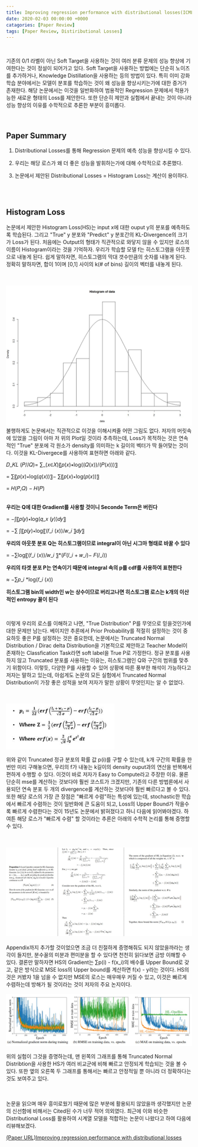 ```yaml
---
title: Improving regression performance with distributional losses(ICML 2018)
date: 2020-02-03 00:00:00 +0000
catagories: [Paper Review]
tags: [Paper Review, Distiributional Losses]
---
```


<br/>

기존의 0/1 라벨이 아닌 Soft Target을 사용하는 것이 여러 분류 문제의 성능 향상에 기여한다는 것이 정설이 되어가고 있다. Soft Target을 사용하는 방법에는 단순히 노이즈를 추가하거나, Knowledge Distillation을 사용하는 등의 방법이 있다. 특히 이미 강화학습 분야에서는 모델이 분포를 학습하는 것이 왜 성능을 향상시키는가에 대한 증거가 존재한다. 해당 논문에서는 이것을 일반화하여 범용적인 Regression 문제에서 적용가능한 새로운 형태의 Loss를 제안한다. 또한 단순히 제안과 실험에서 끝내는 것이 아니라 성능 향상의 이유를 수학적으로 추론한 부분이 흥미롭다.  

<br/>

## <b>Paper Summary</b>  
1. Distributional Losses를 통해 Regression 문제의 예측 성능을 향상시킬 수 있다.  
  
2. 우리는 해당 로스가 왜 더 좋은 성능을 발휘하는가에 대해 수학적으로 추론했다.  
  
3. 논문에서 제안된 Distributional Losses = Histogram Loss는 계산이 용이하다.  

<br/>

<br/>

## <b>Histogram Loss</b>  
논문에서 제안한 Histogram Loss(HS)는 input x에 대한 ouput y의 분포를 예측하도록 학습된다. 그리고 "True" y 분포와 "Predict" y 분포간의 KL-Divergence의 크기가 Loss가 된다. 처음에는 Output의 형태가 직관적으로 와닿지 않을 수 있지만 로스의 이름이 Histogram이라는 것을 기억하자. 우리가 학습할 모델 f는 히스토그램을 아웃풋으로 내놓게 된다. 쉽게 말하자면, 히스토그램의 막대 갯수만큼의 숫자를 내놓게 된다. 정확히 말하자면, 합이 1이며 [0,1] 사이의 k(# of bins) 길이의 벡터를 내놓게 된다.  
<br/>

<br/> 
<img src="/assets/img/pr/hs/hsone.jpg">
<br/>  
불행하게도 논문에서는 직관적으로 이것을 이해시켜줄 어떤 그림도 없다. 저자의 머릿속에 있었을 그림이 아마 저 위의 Plot일 것이라 추측하는데, Loss가 목적하는 것은 연속적인 "True" 분포에 각 원소가 density를 의미하는 k 길이의 벡터가 딱 들어맞는 것이다. 이것을 KL-Divergece를 사용하여 표현하면 아래와 같다.  

<br/> 

𝐷_𝐾𝐿 (𝑃//𝑄)= ∑_(𝑥∈𝑋)〖𝑝(𝑥)∗log⁡((𝑄(𝑥))/(𝑃(𝑥)))〗  

= ∑〖𝑝(𝑥)∗log⁡(𝑞(𝑥))〗− ∑〖𝑝(𝑥)∗log⁡(𝑝(𝑥))〗  

= 𝐻(𝑃,𝑄) − 𝐻(𝑃)  

<br/> 
<b style="text-align: center;">우리는 Q에 대한 Gradient를 사용할 것이니 Seconde Term은 버린다</b>  

= −∫〖𝑝(𝑦)∗log⁡(𝑞_𝑥 (𝑦))𝑑𝑦〗    

= −∑ ∫〖𝑝(𝑦)∗log⁡〖(𝑓_𝑖 (𝑥))/𝑤_𝑖 〗𝑑𝑦〗  

<b style="text-align: center;">우리의 아웃풋 분포 Q는 히스토그램이므로 integral이 아닌 시그마 형태로 바꿀 수 있다</b>  

= −∑log⁡〖(𝑓_𝑖 (𝑥))/𝑤_𝑖 〗*(𝐹(𝑙_𝑖 + 𝑤_𝑖)− 𝐹(𝑙_𝑖))    

<b style="text-align: center;">우리의 타겟 분포 P는 연속이기 때문에 integral 속의 p를 cdf를 사용하여 표현한다</b>  

≈ −∑𝑝_𝑖 *log(𝑓_𝑖 (𝑥))  

<b style="text-align: center;">히스토그램 bin의 width인 w는 상수이므로 버리고나면 히스토그램 로스는 k개의 이산적인 entropy 꼴이 된다</b>  

<br/>  

이렇게 우리의 로스를 이해하고 나면, "True Distribution" P를 무엇으로 믿을것인가에 대한 문제만 남는다. 베이지안 추론에서 Prior Probability를 적절히 설정하는 것이 중요하듯 좋은 P를 설정하는 것은 중요한데, 논문에서는 Truncated Normal Distribution / Dirac delta Distribution을 기본적으로 제안하고 Teacher Model이 존재하는 Classfication Task라면 soft label을 True P로 가정한다. 정규 분포를 사용하지 않고 Truncated 분포를 사용하는 이유는, 히스토그램인 Q와 구간의 범위를 맞추기 위함이다. 이렇듯, 다양한 P를 사용할 수 있어 상황에 따른 풍부한 해석이 가능하다고 저자는 말하고 있는데, 아쉽게도 논문의 모든 실험에서 Truncated Normal Distribution이 가장 좋은 성적을 보여 저자가 말한 상황이 무엇인지는 알 수 없었다.  

<br/>

<br/>
<img src="/assets/img/pr/hs/hstwo.jpg">  
<br>  

위와 같이 Truncated 정규 분포의 확률 값 p(i)를 구할 수 있는데, k개 구간의 확률을 한 번만 미리 구해놓으면, 우리의 f가 내놓는 k길이의 density ouput과의 연산을 반복해서 편하게 수행할 수 있다. 이것이 바로 저자가 Easy to Compute라고 주장한 이유. 물론 단순히 mse를 계산하는 것보다야 훨씬 코스트가 크겠지만, 기존의 다른 방법론에서 사용되던 연속 분포 두 개의 divergence를 계산하는 것보다야 훨씬 빠르다고 볼 수 있다. 또한 해당 로스의 가장 큰 장점은 "빠르게 수렴"하는 특성에 있는데, stochastic한 학습에서 빠르게 수렴하는 것이 일반화에 큰 도움이 되고, Loss의 Upper Bound가 작을수록 빠르게 수렴한다는 것이 15년도 논문에서 밝혀졌다고 하니 다음에 읽어봐야겠다. 하여튼 해당 로스가 "빠르게 수렴" 할 것이라는 추론은 아래의 수학적 논리를 통해 증명할 수 있다.  
<br/>

<br/>
<img src="/assets/img/pr/hs/hsthree.jpg">  
<br/>

<br/> 
Appendix까지 추가할 것이었으면 조금 더 친절하게 증명해줘도 되지 않았을까라는 생각이 들지만, 분수꼴의 미분과 편미분을 할 수 있다면 천천히 읽다보면 금방 이해할 수 있다. 결론만 말하자면 HS의 Gradient는 ∑p(i) - f(x_i)의 배수를 Upper Bound로 갖고, 같은 방식으로 MSE loss의 Upper bound를 계산하면 f(x) - y라는 것이다. HS의 것은 커봤자 1을 넘을 수 없지만 MSE의 로스는 매우매우 커질 수 있고, 이것은 빠르게 수렴하는데 방해가 될 것이라는 것이 저자의 주요 논지이다.  
<br/>

<br/> 

<img src="/assets/img/pr/hs/hsfour.jpg">  
<br/>

위의 실험이 그것을 증명하는데, 맨 왼쪽의 그래프를 통해 Truncated Normal Distribtion을 사용한 HS가 여러 비교군에 비해 빠르고 안정되게 학습되는 것을 볼 수 있다. 또한 옆의 오른쪽 두 그래프를 통해서는 빠르고 안정적일 뿐 아니라 더 정확하다는 것도 보여주고 있다.  
<br/>

<br/>
논문을 읽으며 매우 흥미로웠기 때문에 많은 부분에 활용되지 않았을까 생각했지만 논문의 신선함에 비해서는 Cited된 수가 너무 적어 의외였다. 최근에 이와 비슷한 Distributional Loss를 활용하여 시계열 모델을 적합하는 논문이 나왔다고 하여 다음에 리뷰해보겠다.  
<br/>

[(Paper URL)Improving regression performance with distributional losses](https://arxiv.org/pdf/1806.04613.pdf)  
